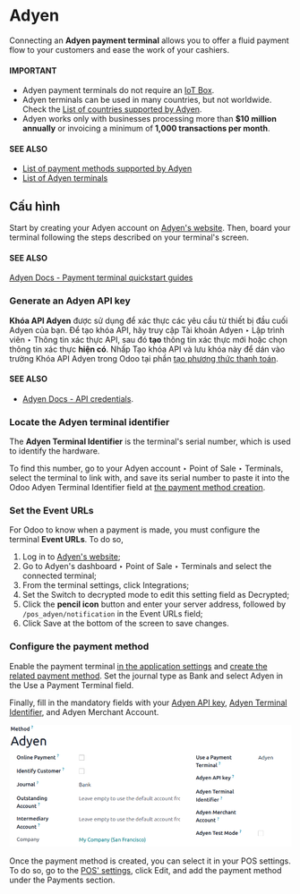 # Adyen

Connecting an **Adyen payment terminal** allows you to offer a fluid payment flow to your customers
and ease the work of your cashiers.

#### IMPORTANT
- Adyen payment terminals do not require an [IoT Box](../../../../general/iot.md).
- Adyen terminals can be used in many countries, but not worldwide. Check the [List of countries
  supported by Adyen](https://docs.adyen.com/point-of-sale/what-we-support/supported-languages/).
- Adyen works only with businesses processing more than **$10 million annually** or invoicing a
  minimum of **1,000 transactions per month**.

#### SEE ALSO
- [List of payment methods supported by Adyen](https://docs.adyen.com/point-of-sale/what-we-support/payment-methods/)
- [List of Adyen terminals](https://docs.adyen.com/point-of-sale/what-we-support/select-your-terminals/)

## Cấu hình

Start by creating your Adyen account on [Adyen's website](https://www.adyen.com/). Then, board
your terminal following the steps described on your terminal's screen.

#### SEE ALSO
[Adyen Docs - Payment terminal quickstart guides](https://docs.adyen.com/point-of-sale/user-manuals)

<a id="adyen-api"></a>

### Generate an Adyen API key

**Khóa API Adyen** được sử dụng để xác thực các yêu cầu từ thiết bị đầu cuối Adyen của bạn. Để tạo khóa API, hãy truy cập Tài khoản Adyen ‣ Lập trình viên ‣ Thông tin xác thực API, sau đó **tạo** thông tin xác thực mới hoặc chọn thông tin xác thực **hiện có**. Nhấp Tạo khóa API và lưu khóa này để dán vào trường Khóa API Adyen trong Odoo tại phần [tạo phương thức thanh toán](#adyen-method-creation).

#### SEE ALSO
- [Adyen Docs - API credentials](https://docs.adyen.com/development-resources/api-credentials#generate-api-key).

<a id="adyen-identifier"></a>

### Locate the Adyen terminal identifier

The **Adyen Terminal Identifier** is the terminal's serial number, which is used to identify the
hardware.

To find this number, go to your Adyen account ‣ Point of Sale ‣ Terminals,
select the terminal to link with, and save its serial number to paste it into the Odoo
Adyen Terminal Identifier field at [the payment method creation](#adyen-method-creation).

### Set the Event URLs

For Odoo to know when a payment is made, you must configure the terminal **Event URLs**. To do so,

1. Log in to [Adyen's website](https://www.adyen.com/);
2. Go to Adyen's dashboard ‣ Point of Sale ‣ Terminals and select the connected
   terminal;
3. From the terminal settings, click Integrations;
4. Set the Switch to decrypted mode to edit this setting field as Decrypted;
5. Click the **pencil icon** button and enter your server address, followed by
   `/pos_adyen/notification` in the Event URLs field;
6. Click Save at the bottom of the screen to save changes.

<a id="adyen-method-creation"></a>

### Configure the payment method

Enable the payment terminal [in the application settings](../../configuration.md#configuration-settings) and
[create the related payment method](../../payment_methods.md). Set the journal type as
Bank and select Adyen in the Use a Payment Terminal field.

Finally, fill in the mandatory fields with your [Adyen API key](#adyen-api), [Adyen
Terminal Identifier](#adyen-identifier), and Adyen Merchant Account.

![image](adyen/payment-method.png)

Once the payment method is created, you can select it in your POS settings. To do so, go to the
[POS' settings](../../configuration.md#configuration-settings), click Edit, and add the payment method
under the Payments section.
